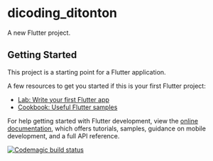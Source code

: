 # dicoding_ditonton

A new Flutter project.

## Getting Started

This project is a starting point for a Flutter application.

A few resources to get you started if this is your first Flutter project:

- [Lab: Write your first Flutter app](https://docs.flutter.dev/get-started/codelab)
- [Cookbook: Useful Flutter samples](https://docs.flutter.dev/cookbook)

For help getting started with Flutter development, view the
[online documentation](https://docs.flutter.dev/), which offers tutorials,
samples, guidance on mobile development, and a full API reference.

[![Codemagic build status](https://api.codemagic.io/apps/653dd1efe369f5a88bd85806/653dd1efe369f5a88bd85805/status_badge.svg)](https://codemagic.io/apps/653dd1efe369f5a88bd85806/653dd1efe369f5a88bd85805/latest_build)
